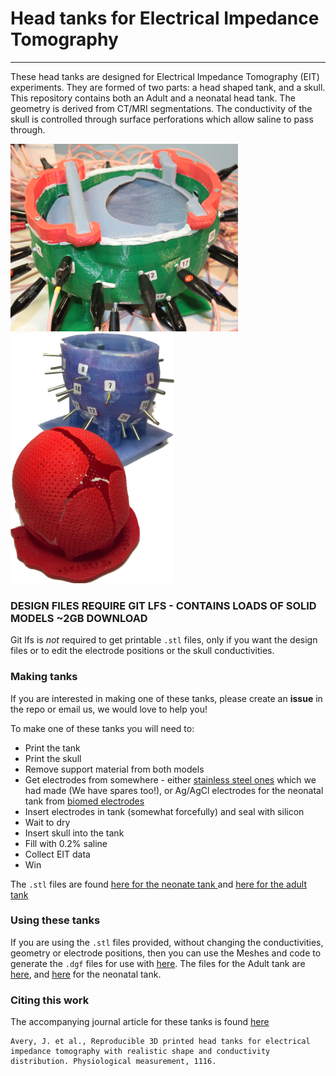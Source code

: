 # Head tanks for Electrical Impedance Tomography
---
These head tanks are designed for Electrical Impedance Tomography (EIT) experiments. They are formed of two parts: a head shaped tank, and a skull. This repository contains both an Adult and a neonatal head tank. The geometry is derived from CT/MRI segmentations. The conductivity of the skull is controlled through surface perforations which allow saline to pass through.

<img src="https://raw.githubusercontent.com/EIT-team/Tanks/master/doc/figures/final_ad.png" height="300" alt="Adult tank with KHU connected"> <img src="https://raw.githubusercontent.com/EIT-team/Tanks/master/doc/figures/final_nn.png" height="400" alt="Neonatal tank">

### DESIGN FILES REQUIRE GIT LFS - CONTAINS LOADS OF SOLID MODELS ~2GB DOWNLOAD
Git lfs is *not* required to get printable `.stl` files, only if you want the design files or to edit the electrode positions or the skull conductivities.

### Making tanks
If you are interested in making one of these tanks, please create an __issue__ in the repo or email us, we would love to help you!

To make one of these tanks you will need to:

- Print the tank
- Print the skull
- Remove support material from both models
- Get electrodes from somewhere - either [stainless steel ones](./doc/electrodes) which we had made (We have spares too!), or Ag/AgCl electrodes for the neonatal tank from [biomed electrodes](http://www.biomedelectrodes.com/product/bmd-8/)
- Insert electrodes in tank (somewhat forcefully) and seal with silicon
- Wait to dry
- Insert skull into the tank
- Fill with 0.2% saline
- Collect EIT data
- Win

The `.stl` files are found [here for the neonate tank ](./Neonate/Construction/Printing) and [here for the adult tank ](./Adult/Construction/Printing)

### Using these tanks
If you are using the `.stl` files provided, without changing the conductivities, geometry or electrode positions, then you can use the Meshes and code to generate the `.dgf` files for use with [here](https://github.com/EIT-team/PEITS). The files for the Adult tank are [here](./Adult/Forward_Solver), and [here](./Neonate/Forward_Solver) for the neonatal tank.

### Citing this work
The accompanying journal article for these tanks is found [here](http://iopscience.iop.org/article/10.1088/1361-6579/aa6586)
```
Avery, J. et al., Reproducible 3D printed head tanks for electrical impedance tomography with realistic shape and conductivity distribution. Physiological measurement, 1116.

```

